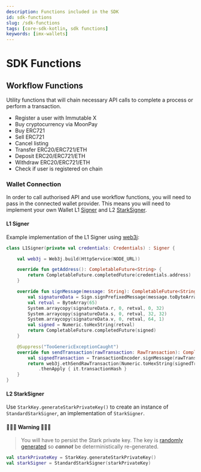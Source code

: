 ```yaml
---
description: Functions included in the SDK
id: sdk-functions
slug: /sdk-functions
tags: [core-sdk-kotlin, sdk functions]
keywords: [imx-wallets]
---
```


# SDK Functions

## Workflow Functions

Utility functions that will chain necessary API calls to complete a process or perform a transaction.

* Register a user with Immutable X
* Buy cryptocurrency via MoonPay
* Buy ERC721
* Sell ERC721
* Cancel listing
* Transfer ERC20/ERC721/ETH
* Deposit ERC20/ERC721/ETH
* Withdraw ERC20/ERC721/ETH
* Check if user is registered on chain

### Wallet Connection

In order to call authorised API and use workflow functions, you will need to pass in the connected wallet provider. This means you will need to implement your own Wallet L1 [Signer](https://github.com/immutable/imx-core-sdk-kotlin-jvm/blob/main/imx-core-sdk-kotlin-jvm/src/main/kotlin/com/immutable/sdk/Signer.kt) and L2 [StarkSigner](https://github.com/immutable/imx-core-sdk-kotlin-jvm/blob/main/imx-core-sdk-kotlin-jvm/src/main/kotlin/com/immutable/sdk/Signer.kt).

#### L1 Signer

Example implementation of the L1 Signer using [web3j](https://github.com/web3j/web3j):

```kt
class L1Signer(private val credentials: Credentials) : Signer {

    val web3j = Web3j.build(HttpService(NODE_URL))

    override fun getAddress(): CompletableFuture<String> {
        return CompletableFuture.completedFuture(credentials.address)
    }

    override fun signMessage(message: String): CompletableFuture<String> {
        val signatureData = Sign.signPrefixedMessage(message.toByteArray(), credentials.ecKeyPair)
        val retval = ByteArray(65)
        System.arraycopy(signatureData.r, 0, retval, 0, 32)
        System.arraycopy(signatureData.s, 0, retval, 32, 32)
        System.arraycopy(signatureData.v, 0, retval, 64, 1)
        val signed = Numeric.toHexString(retval)
        return CompletableFuture.completedFuture(signed)
    }

    @Suppress("TooGenericExceptionCaught")
    override fun sendTransaction(rawTransaction: RawTransaction): CompletableFuture<String> {
        val signedTransaction = TransactionEncoder.signMessage(rawTransaction, credentials)
        return web3j.ethSendRawTransaction(Numeric.toHexString(signedTransaction)).sendAsync()
            .thenApply { it.transactionHash }
    }
}
```

#### L2 StarkSigner

Use `StarkKey.generateStarkPrivateKey()` to create an instance of `StandardStarkSigner`, an implementation of `StarkSigner`.

#### 🚨🚨🚨 Warning 🚨🚨🚨
> You will have to persist the Stark private key. The key is [randomly generated](/src/utils/stark/starkCurve.ts#L99) so **_cannot_** be deterministically re-generated.
```kt
val starkPrivateKey = StarkKey.generateStarkPrivateKey()
val starkSigner = StandardStarkSigner(starkPrivateKey)
```
